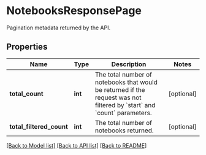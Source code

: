 # NotebooksResponsePage

Pagination metadata returned by the API.

## Properties

| Name                     | Type    | Description                                                                                                                                 | Notes      |
| ------------------------ | ------- | ------------------------------------------------------------------------------------------------------------------------------------------- | ---------- |
| **total_count**          | **int** | The total number of notebooks that would be returned if the request was not filtered by &#x60;start&#x60; and &#x60;count&#x60; parameters. | [optional] |
| **total_filtered_count** | **int** | The total number of notebooks returned.                                                                                                     | [optional] |

[[Back to Model list]](README.md#documentation-for-models) [[Back to API list]](README.md#documentation-for-api-endpoints) [[Back to README]](README.md)
